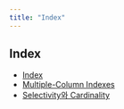 ```yaml
---
title: "Index"
---
```


## Index

- [Index](Index/Index.md)
- [Multiple-Column Indexes](Multiple-ColumnIndexes/Multiple-ColumnIndexes.md)
- [Selectivity와 Cardinality](Selectivity-Cardinality/Selectivity-Cardinality.md)